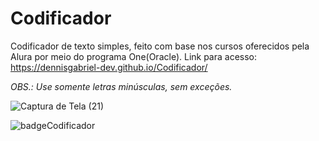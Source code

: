 # Codificador
 Codificador de texto simples, feito com base nos cursos oferecidos pela Alura por meio do programa One(Oracle).
 Link para acesso:
 https://dennisgabriel-dev.github.io/Codificador/
 
 *OBS.: Use somente letras minúsculas, sem exceções.*
 
![Captura de Tela (21)](https://user-images.githubusercontent.com/98679284/184465590-16006440-85be-462b-8f20-3d3e77c46925.png)

![badgeCodificador](https://user-images.githubusercontent.com/98679284/187259778-0e018aba-e3db-4a49-b2c7-298dd3705a13.png)
